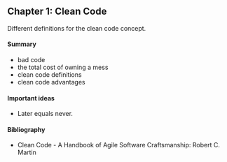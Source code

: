 ## Chapter 1: Clean Code
Different definitions for the clean code concept.

#### Summary
- bad code
- the total cost of owning a mess
- clean code definitions
- clean code advantages

#### Important ideas
- Later equals never.

#### Bibliography
- Clean Code - A Handbook of Agile Software Craftsmanship: Robert C. Martin